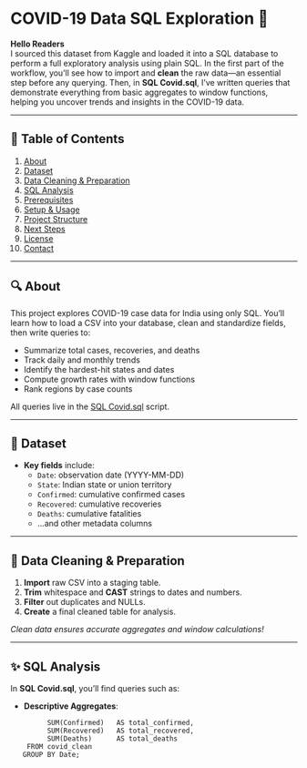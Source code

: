 # COVID-19 Data SQL Exploration 🏥

**Hello Readers**  
I sourced this dataset from Kaggle and loaded it into a SQL database to perform a full exploratory analysis using plain SQL. In the first part of the workflow, you’ll see how to import and **clean** the raw data—an essential step before any querying. Then, in **SQL Covid.sql**, I’ve written queries that demonstrate everything from basic aggregates to window functions, helping you uncover trends and insights in the COVID-19 data.

---

## 📖 Table of Contents

1. [About](#about)  
2. [Dataset](#dataset)  
3. [Data Cleaning & Preparation](#data-cleaning--preparation)  
4. [SQL Analysis](#sql-analysis)  
5. [Prerequisites](#prerequisites)  
6. [Setup & Usage](#setup--usage)  
7. [Project Structure](#project-structure)  
8. [Next Steps](#next-steps)  
9. [License](#license)  
10. [Contact](#contact)  

---

## 🔍 About

This project explores COVID-19 case data for India using only SQL. You’ll learn how to load a CSV into your database, clean and standardize fields, then write queries to:

- Summarize total cases, recoveries, and deaths  
- Track daily and monthly trends  
- Identify the hardest-hit states and dates  
- Compute growth rates with window functions  
- Rank regions by case counts  

All queries live in the [SQL Covid.sql](https://github.com/karan2958/covid/blob/main/SQL%20Covid.sql) script.

---

## 📂 Dataset

- **Key fields** include:  
  - `Date`: observation date (YYYY-MM-DD)  
  - `State`: Indian state or union territory  
  - `Confirmed`: cumulative confirmed cases  
  - `Recovered`: cumulative recoveries  
  - `Deaths`: cumulative fatalities  
  - …and other metadata columns

---

## 🧹 Data Cleaning & Preparation

1. **Import** raw CSV into a staging table.  
2. **Trim** whitespace and **CAST** strings to dates and numbers.  
3. **Filter** out duplicates and NULLs.  
4. **Create** a final cleaned table for analysis.

_Clean data ensures accurate aggregates and window calculations!_

---

## ✨ SQL Analysis

In **SQL Covid.sql**, you’ll find queries such as:

- **Descriptive Aggregates**:  
```  SELECT Date,
         SUM(Confirmed)   AS total_confirmed,
         SUM(Recovered)   AS total_recovered,
         SUM(Deaths)      AS total_deaths
    FROM covid_clean
   GROUP BY Date;
